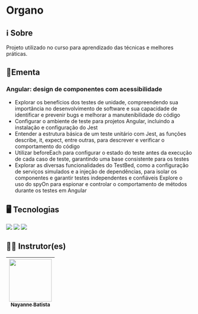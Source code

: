 # Organo

## ℹ️ Sobre

<p>Projeto utilizado no curso para aprendizado das técnicas e melhores práticas.</p>

## 📘Ementa

### Angular: design de componentes com acessibilidade

- Explorar os benefícios dos testes de unidade, compreendendo sua importância no desenvolvimento de software e sua capacidade de identificar e prevenir bugs e melhorar a manutenibilidade do código
- Configurar o ambiente de teste para projetos Angular, incluindo a instalação e configuração do Jest
- Entender a estrutura básica de um teste unitário com Jest, as funções describe, it, expect, entre outras, para descrever e verificar o comportamento do código
- Utilizar beforeEach para configurar o estado do teste antes da execução de cada caso de teste, garantindo uma base consistente para os testes
- Explorar as diversas funcionalidades do TestBed, como a configuração de serviços simulados e a injeção de dependências, para isolar os componentes e garantir testes independentes e confiáveis
Explore o uso do spyOn para espionar e controlar o comportamento de métodos durante os testes em Angular

## 🖥️ Tecnologias

<div>
  <img src="https://img.shields.io/badge/HTML-%23E34F26.svg?logo=html5&logoColor=white">
  <img src="https://img.shields.io/badge/CSS-1572B6?logo=css3&logoColor=fff">
  <img src="https://img.shields.io/badge/Angular-%23DD0031.svg?logo=angular&logoColor=white">
</div>

## 🧑‍🏫 Instrutor(es)

| [<img loading="lazy" src="https://avatars.githubusercontent.com/u/103528784?v=4" width=115><br><sub>Nayanne Batista</sub>](https://github.com/nayannelbatista) |
| :------------------------------------------------------------------------------------------------------------------------------------------------------------: |

